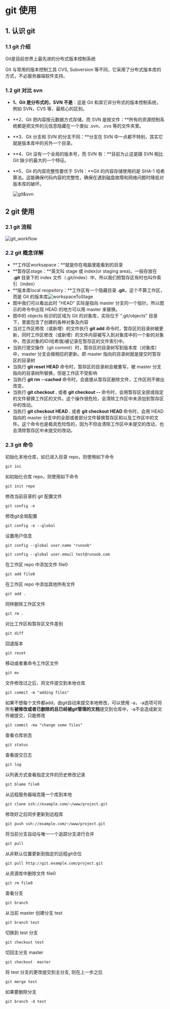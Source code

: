 # git 使用

## 1. 认识 git

### 1.1 git 介绍

Git是目前世界上最先进的分布式版本控制系统

Git 与常用的版本控制工具 CVS, Subversion 等不同，它采用了分布式版本库的方式，不必服务器端软件支持。

### 1.2 git 对比 svn

* **1、Git 是分布式的，SVN 不是**：这是 Git 和其它非分布式的版本控制系统，例如 SVN，CVS 等，最核心的区别。

* **2、Git 把内容按元数据方式存储，而 SVN 是按文件：**所有的资源控制系统都是把文件的元信息隐藏在一个类似 .svn、.cvs 等的文件夹里。

* **3、Git 分支和 SVN 的分支不同：**分支在 SVN 中一点都不特别，其实它就是版本库中的另外一个目录。

* **4、Git 没有一个全局的版本号，而 SVN 有：**目前为止这是跟 SVN 相比 Git 缺少的最大的一个特征。

* **5、Git 的内容完整性要优于 SVN：**Git 的内容存储使用的是 SHA-1 哈希算法。这能确保代码内容的完整性，确保在遇到磁盘故障和网络问题时降低对版本库的破坏。

  ![git&svn](E:\share\workspace\git\notes\git&svn.png)

## 2 git 使用

### 2.1 git 流程

![git_workflow](E:\share\workspace\git\notes\git_workflow.png)

### 2.2 git 概念详解

* **工作区worksapace：**就是你在电脑里能看到的目录
* **暂存区stage：**英文叫 stage 或 index(or staging area)。一般存放在 **.git** 目录下的 index 文件（.git/index）中，所以我们把暂存区有时也叫作索引（index）
* **版本库local reopsitory：**工作区有一个隐藏目录 **.git**，这个不算工作区，而是 Git 的版本库![workspaceToStage](E:\share\workspace\git\notes\workspaceToStage.png)
* 图中我们可以看出此时 "HEAD" 实际是指向 master 分支的一个指针。所以图示的命令中出现 HEAD 的地方可以用 master 来替换。
* 图中的 objects 标识的区域为 Git 的对象库，实际位于 ".git/objects" 目录下，里面包含了创建的各种对象及内容
* 当对工作区修改（或新增）的文件执行 **git add** 命令时，暂存区的目录树被更新，同时工作区修改（或新增）的文件内容被写入到对象库中的一个新的对象中，而该对象的ID(哈希值)被记录在暂存区的文件索引中。
* 当执行提交操作（git commit）时，暂存区的目录树写到版本库（对象库）中，master 分支会做相应的更新。即 master 指向的目录树就是提交时暂存区的目录树
* 当执行 **git reset HEAD** 命令时，暂存区的目录树会被重写，被 master 分支指向的目录树所替换，但是工作区不受影响
* 当执行 **git rm --cached <file>** 命令时，会直接从暂存区删除文件，工作区则不做出改变。
* 当执行 **git checkout .** 或者 **git checkout -- <file>** 命令时，会用暂存区全部或指定的文件替换工作区的文件。这个操作很危险，会清除工作区中未添加到暂存区中的改动。
* 当执行 **git checkout HEAD .** 或者 **git checkout HEAD <file>** 命令时，会用 HEAD 指向的 master 分支中的全部或者部分文件替换暂存区和以及工作区中的文件。这个命令也是极具危险性的，因为不但会清除工作区中未提交的改动，也会清除暂存区中未提交的改动。

### 2.3 git 命令

初始化本地仓库，如已进入目录 repo，则使用如下命令

`git ini`

如初始化仓库 repo，则使用如下命令

`git init repo`

修改当前目录的 git 配置文件

`git config -e`

修改git全局配置

`git config -e --global`

设置用户信息

`git config --global user.name "runoob"`

`git config --global user.email test@runoob.com`

在工作区 repo 中添加文件 file0

`git add file0`

在工作区 repo 中添加其他所有文件

`git add .`

同样删除工作区文件

`git rm .`

对比工作区和暂存区文件差别

`git diff`

回退版本

`git reset`

移动或者重命令工作区文件

`git mv`

文件修改过之后，将文件提交到本地仓库 

`git commit -m "adding files"`

如果不想每个文件都add，由git自动来提交本地修改，可以使用 -a，-a选项可将所有**被修改或者已删除的且已经被git管理的文档**提交到仓库中，-a不会造成新文件被提交，只能修改

`git commit -ma "change some files"`

查看仓库状态

`git status`

查看提交日志

`git log`

以列表方式查看指定文件的历史修改记录

`git blame file0`

从远程服务器端克隆一个库到本地

`git clone ssh://example.com/~/www/project.git`

修改好之后同步更新到远程库

`git push ssh://example.com/~/www/project.git`

将当前分支自动与唯一一个追踪分支进行合并

`git pull`

从非默认位置更新到指定的远程git仓位

`git pull http://git.example.com/project.git`

从资源库中删除文件 file0

`git rm file0`

查看分支

`git branch`

从当前 master 创建分支 test

`git branch test`



切换到 test 分支

`git checkout test`

切回主分支 master

`git checkout  master`

将 test 分支的更改提交到主分支, 则在上一步之后

`git merge test`

如果要删除分支

`git branch -d test`





